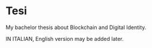# Tesi

My bachelor thesis about Blockchain and Digital Identity.

IN ITALIAN, English version may be added later.
